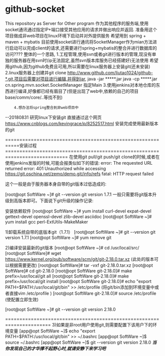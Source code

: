 # github-socket
This repository as Server for Other program 
作为其他程序的服务端,使用socket通讯通过指定IP+端口接受其他应用的请求并做出响应并返回.
准备用这个项目做成非web项目在linux环境下启动并对外提供服务 
希望用到 spring + maven +  mybatis 
目前使用socket进行通讯将SocketManager作为mian方法进行启动可以完成client的请求,还需要进行spring+mybatis的整合并进行数据库的访问????
整体的一个思路,
		1.工程管理,使用svn或者git进行版本的管理,现没有单独的服务器在用svn时(ip无法固定,虽然svn版本库服务已经搭建好)无法使用
				希望用github,因为github免费且可用,所以需要在linux服务器上安装git(还未安装)
		2.linux服务器上创建并git clone http://www.github.com/liutao1024/github-*.git,项目后需要对项目进行编辑,并得到jar,
				java -jar *****.jar
				java -cp *****.jar cn.spring.mvn.socket.SocketManager 指定Main
		3.使用jenkins对本地仓库的东西进行编译,好像都已经有眉目了(但是出现了web中,依赖的自己的项目base/comm/core/..等找不到)
		
		4.想办法将spring整合到非web项目中


--20180831
			研究linux下安装git  直接通过这个网页  https://www.cnblogs.com/kevingrace/p/8252517.html  安装完成使用最新版本的git


===========================================================安装过程============================================================================
在使用git pull/git push/git clone的时候,或者在使用jenkins发版的时候,可能会报类似如下的错误: 
error: The requested URL returned error: 401 Unauthorized while accessing https://git.oschina.net/zemo/demo.git/info/refs 
fatal: HTTP request failed

这个一般是由于服务器本身自带的git版本过低造成的:

[root@opt SoftWare ~]# git --version
git version 1.7.1
一般只需要将git版本升级到高版本即可。下面说下git升级的操作记录:

安装依赖软件
[root@opt SoftWare ~]# yum install curl-devel expat-devel gettext-devel openssl-devel zlib-devel asciidoc
[root@opt SoftWare ~]# yum install  gcc perl-ExtUtils-MakeMaker
 
1)卸载系统自带的底版本git（1.7.1）
[root@opt SoftWare ~]# git --version
git version 1.7.1
[root@opt SoftWare ~]# yum remove git
  
2)编译安装最新的git版本
[root@opt SoftWare ~]# cd /usr/local/src/
[root@opt SoftWare]# wget https://www.kernel.org/pub/software/scm/git/git-2.18.0.tar.xz (此处的版本可以根据需要更改)
[root@opt SoftWare]# tar -vxf git-2.18.0.tar.xz
[root@opt SoftWare]# cd git-2.18.0
[root@opt SoftWare git-2.18.0]# make prefix=/usr/local/git all
[root@opt SoftWare git-2.18.0]# make prefix=/usr/local/git install
[root@opt SoftWare git-2.18.0]# echo "export PATH=$PATH:/usr/local/git/bin" >> /etc/profile (将git/bin添加到环境变量中或者直接vim /etc/profile )
[root@opt SoftWare git-2.18.0]# source /etc/profile (使配置立即生效)
  
[root@opt SoftWare ~]# git --version
git version 2.18.0
  
======================================================================
3)如果是非root用户使用git,则需要配置下该用户下的环境变量
[app@opt SoftWare ~]$ echo "export PATH=$PATH:/usr/local/git/bin" >> ~/.bashrc
[app@opt SoftWare ~]$ source ~/.bashrc
[app@opt SoftWare ~]$ git --version
git version 2.18.0
***************当你发现自己的才华撑不起野心时,就请安静下来学习吧***************
